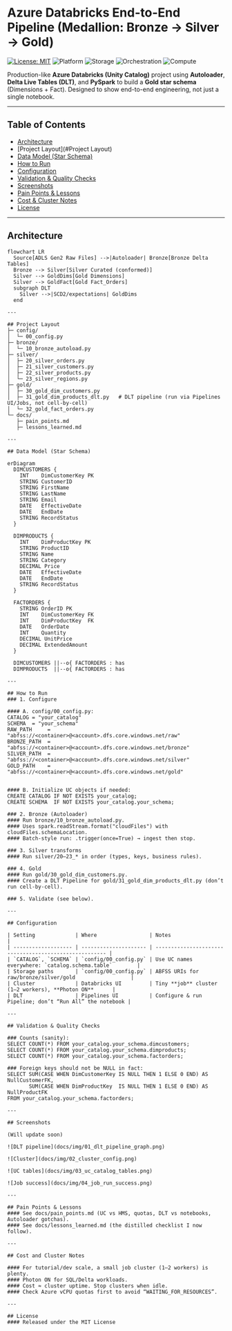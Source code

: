 # Azure Databricks End-to-End Pipeline (Medallion: Bronze → Silver → Gold)

[![License: MIT](https://img.shields.io/badge/License-MIT-green.svg)](LICENSE)
![Platform](https://img.shields.io/badge/Platform-Azure%20Databricks-blue)
![Storage](https://img.shields.io/badge/Storage-Delta%20Lake-blueviolet)
![Orchestration](https://img.shields.io/badge/Orchestration-Delta%20Live%20Tables-orange)
![Compute](https://img.shields.io/badge/Compute-Photon%20ON-success)

Production-like **Azure Databricks (Unity Catalog)** project using **Autoloader**, **Delta Live Tables (DLT)**, and **PySpark** to build a **Gold star schema** (Dimensions + Fact). Designed to show end-to-end engineering, not just a single notebook.

---

## Table of Contents
- [Architecture](#architecture)
- [Project Layout](#Project Layout)
- [Data Model (Star Schema)](#data-model-star-schema)
- [How to Run](#how-to-run)
- [Configuration](#configuration)
- [Validation & Quality Checks](#validation--quality-checks)
- [Screenshots](#screenshots)
- [Pain Points & Lessons](#pain-points--lessons)
- [Cost & Cluster Notes](#cost--cluster-notes)
- [License](#license)

---

## Architecture
```mermaid
flowchart LR
  Source[ADLS Gen2 Raw Files] -->|Autoloader| Bronze[Bronze Delta Tables]
  Bronze --> Silver[Silver Curated (conformed)]
  Silver --> GoldDims[Gold Dimensions]
  Silver --> GoldFact[Gold Fact_Orders]
  subgraph DLT
    Silver -->|SCD2/expectations| GoldDims
  end

---

## Project Layout
├─ config/
│  └─ 00_config.py
├─ bronze/
│  └─ 10_bronze_autoload.py
├─ silver/
│  ├─ 20_silver_orders.py
│  ├─ 21_silver_customers.py
│  ├─ 22_silver_products.py
│  └─ 23_silver_regions.py
├─ gold/
│  ├─ 30_gold_dim_customers.py
│  ├─ 31_gold_dim_products_dlt.py   # DLT pipeline (run via Pipelines UI/Jobs, not cell-by-cell)
│  └─ 32_gold_fact_orders.py
└─ docs/
   ├─ pain_points.md
   ├─ lessons_learned.md

---

## Data Model (Star Schema)

erDiagram
  DIMCUSTOMERS {
    INT    DimCustomerKey PK
    STRING CustomerID
    STRING FirstName
    STRING LastName
    STRING Email
    DATE   EffectiveDate
    DATE   EndDate
    STRING RecordStatus
  }

  DIMPRODUCTS {
    INT    DimProductKey PK
    STRING ProductID
    STRING Name
    STRING Category
    DECIMAL Price
    DATE   EffectiveDate
    DATE   EndDate
    STRING RecordStatus
  }

  FACTORDERS {
    STRING OrderID PK
    INT    DimCustomerKey FK
    INT    DimProductKey  FK
    DATE   OrderDate
    INT    Quantity
    DECIMAL UnitPrice
    DECIMAL ExtendedAmount
  }

  DIMCUSTOMERS ||--o{ FACTORDERS : has
  DIMPRODUCTS  ||--o{ FACTORDERS : has

---

## How to Run
### 1. Configure

#### A. config/00_config.py:
CATALOG = "your_catalog"
SCHEMA  = "your_schema"
RAW_PATH     = "abfss://<container>@<account>.dfs.core.windows.net/raw"
BRONZE_PATH  = "abfss://<container>@<account>.dfs.core.windows.net/bronze"
SILVER_PATH  = "abfss://<container>@<account>.dfs.core.windows.net/silver"
GOLD_PATH    = "abfss://<container>@<account>.dfs.core.windows.net/gold"


#### B. Initialize UC objects if needed:
CREATE CATALOG IF NOT EXISTS your_catalog;
CREATE SCHEMA  IF NOT EXISTS your_catalog.your_schema;

### 2. Bronze (Autoloader)
#### Run bronze/10_bronze_autoload.py.
#### Uses spark.readStream.format("cloudFiles") with cloudFiles.schemaLocation.
#### Batch-style run: .trigger(once=True) → ingest then stop.

### 3. Silver transforms
#### Run silver/20–23_* in order (types, keys, business rules).

### 4. Gold
#### Run gold/30_gold_dim_customers.py.
#### Create a DLT Pipeline for gold/31_gold_dim_products_dlt.py (don’t run cell-by-cell).

### 5. Validate (see below).

---

## Configuration

| Setting             | Where                 | Notes                                                  |
| ------------------- | --------------------- | ------------------------------------------------------ |
| `CATALOG`, `SCHEMA` | `config/00_config.py` | Use UC names everywhere: `catalog.schema.table`        |
| Storage paths       | `config/00_config.py` | ABFSS URIs for raw/bronze/silver/gold                  |
| Cluster             | Databricks UI         | Tiny **job** cluster (1–2 workers), **Photon ON**      |
| DLT                 | Pipelines UI          | Configure & run Pipeline; don’t “Run All” the notebook |

---

## Validation & Quality Checks

### Counts (sanity):
SELECT COUNT(*) FROM your_catalog.your_schema.dimcustomers;
SELECT COUNT(*) FROM your_catalog.your_schema.dimproducts;
SELECT COUNT(*) FROM your_catalog.your_schema.factorders;

### Foreign keys should not be NULL in fact:
SELECT SUM(CASE WHEN DimCustomerKey IS NULL THEN 1 ELSE 0 END) AS NullCustomerFK,
       SUM(CASE WHEN DimProductKey  IS NULL THEN 1 ELSE 0 END) AS NullProductFK
FROM your_catalog.your_schema.factorders;

---

## Screenshots

(Will update soon)

![DLT pipeline](docs/img/01_dlt_pipeline_graph.png)

![Cluster](docs/img/02_cluster_config.png)

![UC tables](docs/img/03_uc_catalog_tables.png)

![Job success](docs/img/04_job_run_success.png)

---

## Pain Points & Lessons
#### See docs/pain_points.md (UC vs HMS, quotas, DLT vs notebooks, Autoloader gotchas).
#### See docs/lessons_learned.md (the distilled checklist I now follow).

---

## Cost and Cluster Notes

#### For tutorial/dev scale, a small job cluster (1–2 workers) is plenty.
#### Photon ON for SQL/Delta workloads.
#### Cost ≈ cluster uptime. Stop clusters when idle.
#### Check Azure vCPU quotas first to avoid “WAITING_FOR_RESOURCES”.

---

## License
#### Released under the MIT License
